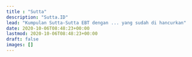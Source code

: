 ```yaml
---
title : "Sutta"
description: "Sutta.ID"
lead: "Kumpulan Sutta-Sutta EBT dengan ... yang sudah di hancurkan"
date: 2020-10-06T08:48:23+00:00
lastmod: 2020-10-06T08:48:23+00:00
draft: false
images: []
---
```

